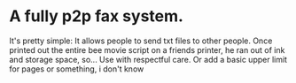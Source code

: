 # A fully p2p fax system.

It's pretty simple: It allows people to send txt files to other people.
Once printed out the entire bee movie script on a friends printer, he ran out of ink and storage space, so...
Use with respectful care. Or add a basic upper limit for pages or something, i don't know
